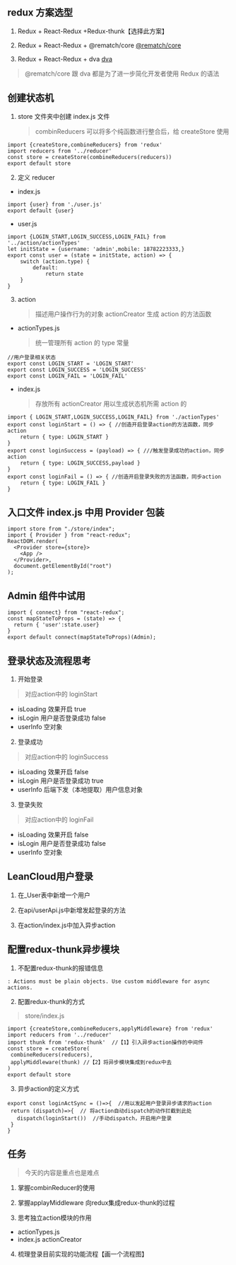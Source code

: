 ## redux 方案选型

1. Redux + React-Redux +Redux-thunk【选择此方案】

2. Redux + React-Redux + @rematch/core
   [@rematch/core](https://rematch.gitbook.io/handbook/)

3. Redux + React-Redux + dva
   [dva](https://dvajs.com/)

> @rematch/core 跟 dva 都是为了进一步简化开发者使用 Redux 的语法

## 创建状态机

1. store 文件夹中创建 index.js 文件
   > combinReducers 可以将多个纯函数进行整合后，给 createStore 使用

```
import {createStore,combineReducers} from 'redux'
import reducers from '../reducer'
const store = createStore(combineReducers(reducers))
export default store
```

2. 定义 reducer

- index.js

```
import {user} from './user.js'
export default {user}
```

- user.js

```
import {LOGIN_START,LOGIN_SUCCESS,LOGIN_FAIL} from '../action/actionTypes'
let initState = {username: 'admin',mobile: 18782223333,}
export const user = (state = initState, action) => {
    switch (action.type) {
        default:
            return state
    }
}
```

3. action
   > 描述用户操作行为的对象
   > actionCreator 生成 action 的方法函数

- actionTypes.js
  > 统一管理所有 action 的 type 常量

```
//用户登录相关状态
export const LOGIN_START = 'LOGIN_START'
export const LOGIN_SUCCESS = 'LOGIN_SUCCESS'
export const LOGIN_FAIL = 'LOGIN_FAIL'
```

- index.js
  > 存放所有 actionCreator
  > 用以生成状态机所需 action 的

```
import { LOGIN_START,LOGIN_SUCCESS,LOGIN_FAIL} from './actionTypes'
export const loginStart = () => { //创造开启登录action的方法函数，同步action
    return { type: LOGIN_START }
}
export const loginSuccess = (payload) => { ///触发登录成功的action，同步action
    return { type: LOGIN_SUCCESS,payload }
}
export const loginFail = () => { //创造开启登录失败的方法函数，同步action
    return { type: LOGIN_FAIL }
}
```

## 入口文件 index.js 中用 Provider 包装

```
import store from "./store/index";
import { Provider } from "react-redux";
ReactDOM.render(
  <Provider store={store}>
    <App />
  </Provider>,
  document.getElementById("root")
);
```

## Admin 组件中试用

```
import { connect} from "react-redux";
const mapStateToProps = (state) => {
  return { 'user':state.user}
}
export default connect(mapStateToProps)(Admin);
```

## 登录状态及流程思考

1. 开始登录  
> 对应action中的  loginStart
 + isLoading   效果开启  true
 + isLogin     用户是否登录成功 false
 + userInfo    空对象

2. 登录成功
> 对应action中的  loginSuccess
 + isLoading   效果开启  false
 + isLogin     用户是否登录成功 true
 + userInfo    后端下发（本地提取）用户信息对象

3. 登录失败
> 对应action中的  loginFail
 + isLoading   效果开启  false
 + isLogin     用户是否登录成功 false
 + userInfo    空对象


 ## LeanCloud用户登录

 1. 在_User表中新增一个用户

 2. 在api/userApi.js中新增发起登录的方法

 3. 在action/index.js中加入异步action


## 配置redux-thunk异步模块
 
 1. 不配置redux-thunk的报错信息
 ```
 : Actions must be plain objects. Use custom middleware for async actions.
 ```

 2. 配置redux-thunk的方式
 > store/index.js
 ```
 import {createStore,combineReducers,applyMiddleware} from 'redux'
import reducers from '../reducer'
import thunk from 'redux-thunk'  //【1】引入异步action操作的中间件
const store = createStore(
  combineReducers(reducers),
  applyMiddleware(thunk) //【2】将异步模块集成到redux中去
)
export default store
 ```

 3. 异步action的定义方式
 ```
export const loginActSync = ()=>{  //用以发起用户登录异步请求的action
  return (dispatch)=>{  // 将action自动dispatch的动作拦截到此处
    dispatch(loginStart())  //手动dispatch，开启用户登录
  }
}
 ```

 ## 任务
> 今天的内容是重点也是难点
1. 掌握combinReducer的使用

2. 掌握applayMiddleware 向redux集成redux-thunk的过程

3. 思考独立action模块的作用
  - actionTypes.js
  - index.js         actionCreator

4. 梳理登录目前实现的功能流程【画一个流程图】